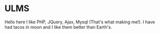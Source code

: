 # ULMS

Hello here I like PHP, JQuery, Ajax, Mysql (That's what making me!).
I have had tacos in moon and I like them better than Earth's.

